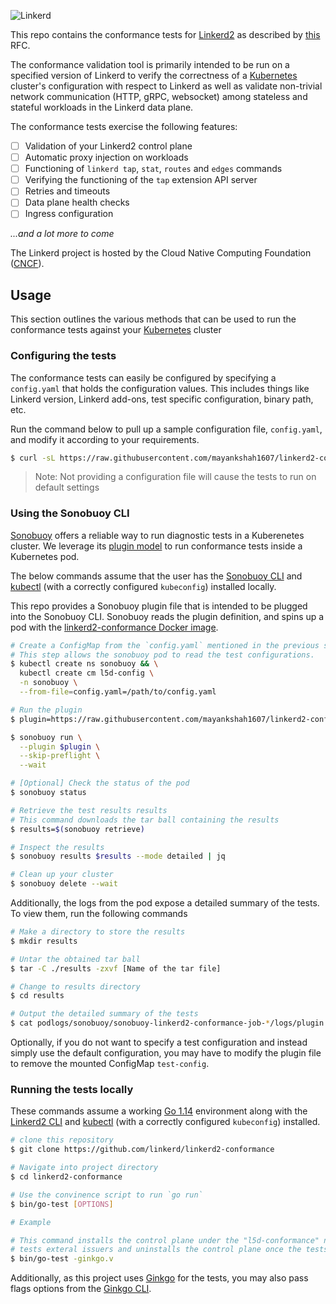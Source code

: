 ![Linkerd][logo]

This repo contains the conformance tests for [Linkerd2](https://github.com/linkerd/linkerd2) as described by [this](https://github.com/linkerd/rfc/pull/24) RFC.

The conformance validation tool is primarily intended to be run on a specified version of Linkerd to verify the correctness of a [Kubernetes](https://kubernetes.io/) cluster's configuration with respect to Linkerd as well as validate non-trivial network communication (HTTP, gRPC, websocket) among stateless and stateful workloads in the Linkerd data plane.

The conformance tests exercise the following features:

- [ ] Validation of your Linkerd2 control plane
- [ ] Automatic proxy injection on workloads
- [ ] Functioning of  `linkerd tap`, `stat`, `routes` and `edges` commands
- [ ] Verifying the functioning of the `tap` extension API server
- [ ] Retries and timeouts
- [ ] Data plane health checks
- [ ] Ingress configuration

_...and a lot more to come_

The Linkerd project is hosted by the Cloud Native Computing Foundation ([CNCF](https://www.cncf.io/)).

## Usage

This section outlines the various methods that can be used to run the conformance tests against your [Kubernetes](https://kubernetes.io/) cluster

### Configuring the tests

The conformance tests can easily be configured by specifying a `config.yaml` that holds the configuration values. This includes things like Linkerd version, Linkerd add-ons, test specific configuration, binary path, etc.  

Run the command below to pull up a sample configuration file, `config.yaml`, and modify it according to your requirements.

```bash
$ curl -sL https://raw.githubusercontent.com/mayankshah1607/linkerd2-conformance/master/config.yaml > config.yaml
```

> Note: Not providing a configuration file will cause the tests to run on default settings

### Using the Sonobuoy CLI

[Sonobuoy](https://github.com/vmware-tanzu/sonobuoy) offers a reliable way to run diagnostic tests in a Kuberenetes cluster. We leverage its [plugin model](https://sonobuoy.io/docs/master/plugins/) to run conformance tests inside a Kubernetes pod.


The below commands assume that the user has the [Sonobuoy CLI](https://github.com/vmware-tanzu/sonobuoy#installation) and [kubectl](https://kubernetes.io/docs/reference/kubectl/overview/) (with a correctly configured `kubeconfig`) installed locally.

This repo provides a Sonobuoy plugin file that is intended to be plugged into the Sonobuoy CLI. Sonobuoy reads the plugin definition, and spins up a pod with the [linkerd2-conformance Docker image]().

```bash
# Create a ConfigMap from the `config.yaml` mentioned in the previous section
# This step allows the sonobuoy pod to read the test configurations.
$ kubectl create ns sonobuoy && \
  kubectl create cm l5d-config \
  -n sonobuoy \
  --from-file=config.yaml=/path/to/config.yaml

# Run the plugin
$ plugin=https://raw.githubusercontent.com/mayankshah1607/linkerd2-conformance/master/sonobuoy/plugin.yaml

$ sonobuoy run \
  --plugin $plugin \
  --skip-preflight \
  --wait

# [Optional] Check the status of the pod
$ sonobuoy status

# Retrieve the test results results
# This command downloads the tar ball containing the results
$ results=$(sonobuoy retrieve)

# Inspect the results
$ sonobuoy results $results --mode detailed | jq

# Clean up your cluster
$ sonobuoy delete --wait
```

Additionally, the logs from the pod expose a detailed summary of the tests. To view them, run
the following commands

```bash
# Make a directory to store the results
$ mkdir results

# Untar the obtained tar ball
$ tar -C ./results -zxvf [Name of the tar file]

# Change to results directory
$ cd results

# Output the detailed summary of the tests
$ cat podlogs/sonobuoy/sonobuoy-linkerd2-conformance-job-*/logs/plugin.txt
```

Optionally, if you do not want to specify a test configuration and instead simply use the default configuration, you may have to modify the plugin file to remove the mounted ConfigMap `test-config`.

### Running the tests locally

These commands assume a working [Go 1.14](https://golang.org/doc/go1.14) environment along with the [Linkerd2 CLI](https://linkerd.io/2/getting-started/#step-1-install-the-cli) and [kubectl](https://kubernetes.io/docs/reference/kubectl/overview/) (with a correctly configured `kubeconfig`) installed.

```bash
# clone this repository
$ git clone https://github.com/linkerd/linkerd2-conformance

# Navigate into project directory
$ cd linkerd2-conformance

# Use the convinence script to run `go run`
$ bin/go-test [OPTIONS]

# Example

# This command installs the control plane under the "l5d-conformance" namespace,
# tests exteral issuers and uninstalls the control plane once the tests complete
$ bin/go-test -ginkgo.v
```

Additionally, as this project uses [Ginkgo](https://github.com/onsi/ginkgo) for the tests, you may also pass flags options from the [Ginkgo CLI](https://onsi.github.io/ginkgo/#the-ginkgo-cli).

<!-- refs -->
[logo]: https://user-images.githubusercontent.com/9226/33582867-3e646e02-d90c-11e7-85a2-2e238737e859.png
